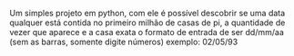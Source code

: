 
Um simples projeto em python, com ele é possível descobrir se uma data qualquer está contida no primeiro milhão de casas de pi, a quantidade de vezer que aparece e a casa exata
o formato de entrada de ser dd/mm/aa (sem as barras, somente digite números)
exemplo: 02/05/93
